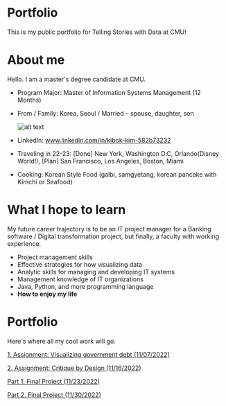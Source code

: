# Portfolio
This is my public portfolio for Telling Stories with Data at CMU!

# About me

Hello. I am a master's degree candidate at CMU. 
- Program Major: Master of Information Systems Management (12 Months)
- From / Family: Korea, Seoul / Married – spouse, daughter, son

  ![alt text](http://kibokk.github.io/portfolio/Picture1.png)
- LinkedIn: www.linkedin.com/in/kibok-kim-582b73232
- Traveling in 22-23: [Done] New York, Washington D.C, Orlando(Disney World!), [Plan] San Francisco, Los Angeles, Boston, Miami
- Cooking: Korean Style Food (galbi, samgyetang, korean pancake with Kimchi or Seafood)

# What I hope to learn

My future career trajectory is to be an IT project manager for a Banking software / Digital transformation project, but finally, a faculty with working experience.
- Project management skills
- Effective strategies for how visualizing data
- Analytic skills for managing and developing IT systems
- Management knowledge of IT organizations
- Java, Python, and more programming language
- **How to enjoy my life**

# Portfolio

Here's where all my cool work will go.

[1. Assignment: Visualizing government debt (11/07/2022)](/dataviz2.md)

[2. Assignment: Critique by Design (11/16/2022)](/covid.md)

[Part 1. Final Project (11/23/2022)](/finalproject.md)

[Part 2. Final Project (11/30/2022)](/finalproject.md)


